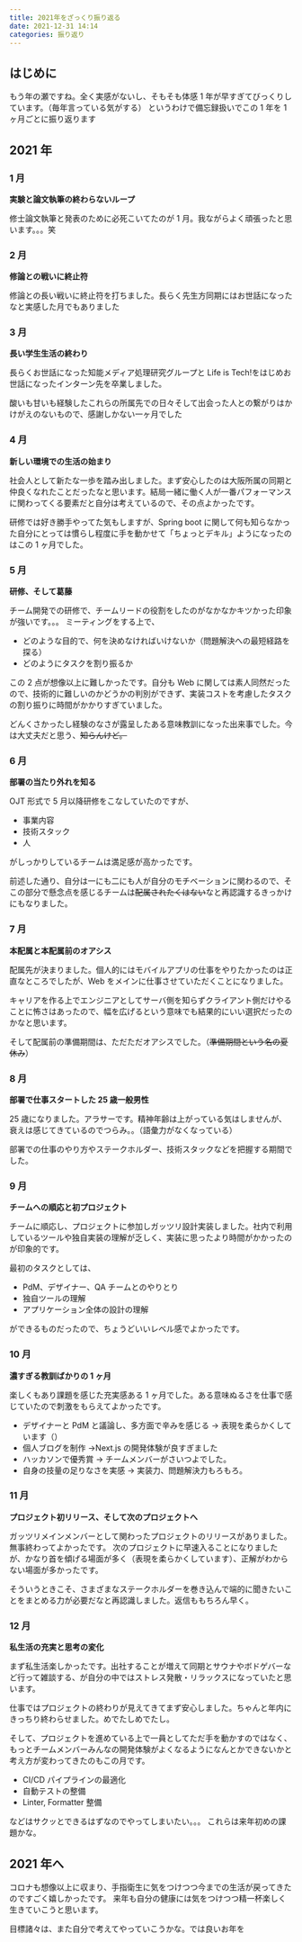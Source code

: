 ```yaml
---
title: 2021年をざっくり振り返る
date: 2021-12-31 14:14
categories: 振り返り
---
```


## はじめに

もう年の瀬ですね。全く実感がないし、そもそも体感 1 年が早すぎてびっくりしています。（毎年言っている気がする）
というわけで備忘録扱いでこの 1 年を 1 ヶ月ごとに振り返ります

## 2021 年

### 1 月

**実験と論文執筆の終わらないループ**

修士論文執筆と発表のために必死こいてたのが 1 月。我ながらよく頑張ったと思います。。。笑

### 2 月

**修論との戦いに終止符**

修論との長い戦いに終止符を打ちました。長らく先生方同期にはお世話になったなと実感した月でもありました

### 3 月

**長い学生生活の終わり**

長らくお世話になった知能メディア処理研究グループと Life is Tech!をはじめお世話になったインターン先を卒業しました。

酸いも甘いも経験したこれらの所属先での日々そして出会った人との繋がりはかけがえのないもので、感謝しかない一ヶ月でした

### 4 月

**新しい環境での生活の始まり**

社会人として新たな一歩を踏み出しました。まず安心したのは大阪所属の同期と仲良くなれたことだったなと思います。結局一緒に働く人が一番パフォーマンスに関わってくる要素だと自分は考えているので、その点よかったです。

研修では好き勝手やってた気もしますが、Spring boot に関して何も知らなかった自分にとっては慣らし程度に手を動かせて「ちょっとデキル」ようになったのはこの 1 ヶ月でした。

### 5 月

**研修、そして葛藤**

チーム開発での研修で、チームリードの役割をしたのがなかなかキツかった印象が強いです。。。
ミーティングをする上で、

- どのような目的で、何を決めなければいけないか（問題解決への最短経路を探る）
- どのようにタスクを割り振るか

この 2 点が想像以上に難しかったです。自分も Web に関しては素人同然だったので、技術的に難しいのかどうかの判別ができず、実装コストを考慮したタスクの割り振りに時間がかかりすぎていました。

どんくさかったし経験のなさが露呈したある意味教訓になった出来事でした。今は大丈夫だと思う、~~知らんけど。~~

### 6 月

**部署の当たり外れを知る**

OJT 形式で 5 月以降研修をこなしていたのですが、

- 事業内容
- 技術スタック
- 人

がしっかりしているチームは満足感が高かったです。

前述した通り、自分は一にも二にも人が自分のモチベーションに関わるので、そこの部分で懸念点を感じるチームは~~配属されたくはない~~なと再認識するきっかけにもなりました。

### 7 月

**本配属と本配属前のオアシス**

配属先が決まりました。個人的にはモバイルアプリの仕事をやりたかったのは正直なところでしたが、Web をメインに仕事させていただくことになりました。

キャリアを作る上でエンジニアとしてサーバ側を知らずクライアント側だけやることに怖さはあったので、幅を広げるという意味でも結果的にいい選択だったのかなと思います。

そして配属前の準備期間は、ただただオアシスでした。（~~準備期間という名の夏休み~~）

### 8 月

**部署で仕事スタートした 25 歳一般男性**

25 歳になりました。アラサーです。精神年齢は上がっている気はしませんが、衰えは感じてきているのでつらみ。。（語彙力がなくなっている）

部署での仕事のやり方やステークホルダー、技術スタックなどを把握する期間でした。

### 9 月

**チームへの順応と初プロジェクト**

チームに順応し、プロジェクトに参加しガッツリ設計実装しました。社内で利用しているツールや独自実装の理解が乏しく、実装に思ったより時間がかかったのが印象的です。

最初のタスクとしては、

- PdM、デザイナー、QA チームとのやりとり
- 独自ツールの理解
- アプリケーション全体の設計の理解

ができるものだったので、ちょうどいいレベル感でよかったです。

### 10 月

**濃すぎる教訓ばかりの 1 ヶ月**

楽しくもあり課題を感じた充実感ある 1 ヶ月でした。ある意味ぬるさを仕事で感じていたので刺激をもらえてよかったです。

- デザイナーと PdM と議論し、多方面で辛みを感じる → 表現を柔らかくしています（）
- 個人ブログを制作 →Next.js の開発体験が良すぎました
- ハッカソンで優秀賞 → チームメンバーがさいつよでした。
- 自身の技量の足りなさを実感 → 実装力、問題解決力もろもろ。

### 11 月

**プロジェクト初リリース、そして次のプロジェクトへ**

ガッツリメインメンバーとして関わったプロジェクトのリリースがありました。無事終わってよかったです。
次のプロジェクトに早速入ることになりましたが、かなり首を傾げる場面が多く（表現を柔らかくしています）、正解がわからない場面が多かったです。

そういうときこそ、さまざまなステークホルダーを巻き込んで端的に聞きたいことをまとめる力が必要だなと再認識しました。返信ももちろん早く。

### 12 月

**私生活の充実と思考の変化**

まず私生活楽しかったです。出社することが増えて同期とサウナやボドゲバーなど行って雑談する、が自分の中ではストレス発散・リラックスになっていたと思います。

仕事ではプロジェクトの終わりが見えてきてまず安心しました。ちゃんと年内にきっちり終わらせました。めでたしめでたし。

そして、プロジェクトを進めている上で一員としてただ手を動かすのではなく、もっとチームメンバーみんなの開発体験がよくなるようになんとかできないかと考え方が変わってきたのもこの月です。

- CI/CD パイプラインの最適化
- 自動テストの整備
- Linter, Formatter 整備

などはサクッとできるはずなのでやってしまいたい。。。
これらは来年初めの課題かな。

## 2021 年へ

コロナも想像以上に収まり、手指衛生に気をつけつつ今までの生活が戻ってきたのですごく嬉しかったです。
来年も自分の健康には気をつけつつ精一杯楽しく生きていこうと思います。

目標諸々は、また自分で考えてやっていこうかな。では良いお年を
